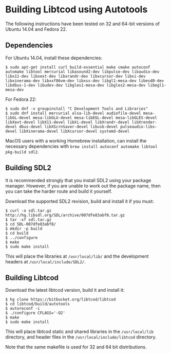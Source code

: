 Building Libtcod using Autotools
================================

The following instructions have been tested on 32 and 64-bit versions of
Ubuntu 14.04 and Fedora 22.

Dependencies
------------

For Ubuntu 14.04, install these dependencies:

    $ sudo apt-get install curl build-essential make cmake autoconf automake libtool mercurial libasound2-dev libpulse-dev libaudio-dev libx11-dev libxext-dev libxrandr-dev libxcursor-dev libxi-dev libxinerama-dev libxxf86vm-dev libxss-dev libgl1-mesa-dev libesd0-dev libdbus-1-dev libudev-dev libgles1-mesa-dev libgles2-mesa-dev libegl1-mesa-dev

For Fedora 22:

    $ sudo dnf -v groupinstall "C Development Tools and Libraries"
    $ sudo dnf install mercurial alsa-lib-devel audiofile-devel mesa-libGL-devel mesa-libGLU-devel mesa-libEGL-devel mesa-libGLES-devel libXext-devel libX11-devel libXi-devel libXrandr-devel libXrender-devel dbus-devel libXScrnSaver-devel libusb-devel pulseaudio-libs-devel libXinerama-devel libXcursor-devel systemd-devel

MacOS users with a working Homebrew installation, can install the necessary
dependencies with `brew install autoconf automake libtool pkg-build sdl2`.

Building SDL2
-------------

It is recommended strongly that you install SDL2 using your package manager.
However, if you are unable to work out the package name, then you can take the
harder route and build it yourself.

Download the supported SDL2 revision, build and install it if you must:

    $ curl -o sdl.tar.gz http://hg.libsdl.org/SDL/archive/007dfe83abf8.tar.gz
    $ tar -xf sdl.tar.gz
    $ cd SDL-007dfe83abf8/
    $ mkdir -p build
    $ cd build
    $ ../configure
    $ make
    $ sudo make install

This will place the libraries at `/usr/local/lib/` and the development headers
at `/usr/local/include/SDL2/`.

Building Libtcod
----------------
Download the latest libtcod version, build it and install it:

    $ hg clone https://bitbucket.org/libtcod/libtcod
    $ cd libtcod/build/autotools
    $ autoreconf -i
    $ ./configure CFLAGS='-O2'
    $ make
    $ sudo make install

This will place libtcod static and shared libraries in the `/usr/local/lib`
directory, and header files in the `/usr/local/include/libtcod` directory.

Note that the same makefile is used for 32 and 64 bit distributions.
